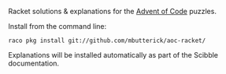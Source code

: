 Racket solutions &amp; explanations for the [Advent of Code](http://adventofcode.com) puzzles.

Install from the command line:

    raco pkg install git://github.com/mbutterick/aoc-racket/

Explanations will be installed automatically as part of the Scibble documentation.
